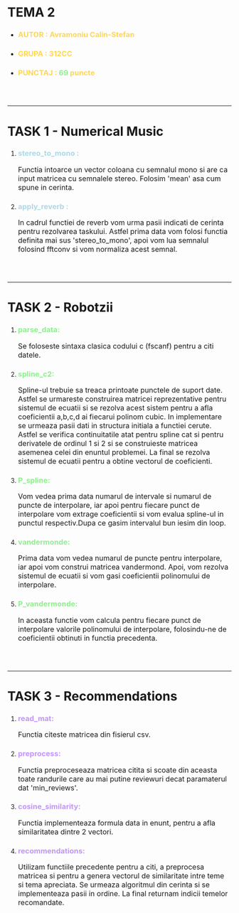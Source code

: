 # TEMA 2

- <h3 style="color:#ffd752">AUTOR : Avramoniu Calin-Stefan</h3>
- <h3 style="color:#ffd752">GRUPA : 312CC</h3>
- <h3 style="color:#ffd752">PUNCTAJ : <span style="color:lightgreen">69</span> puncte</h3>

<br></br>
<hr></hr>

# TASK 1 - Numerical Music

1.  <h3 style="color:lightblue">stereo_to_mono :</h3> 
    <p style="font-size:16px">Functia intoarce un vector coloana cu semnalul mono si are ca input matricea cu semnalele stereo. Folosim 'mean' asa cum spune in cerinta.</p>
2.  <h3 style="color:lightblue">apply_reverb :</h3> 
    <p style="font-size:16px">In cadrul functiei de reverb vom urma pasii indicati de cerinta pentru rezolvarea taskului. Astfel prima data vom folosi functia definita mai sus 'stereo_to_mono', apoi vom lua semnalul folosind fftconv si vom normaliza acest semnal.</p>

<br></br>
<hr></hr>

# TASK 2 - Robotzii

1.  <h3 style="color:lightgreen">parse_data:</h3> 
    <p style="font-size:16px">Se foloseste sintaxa clasica codului c (fscanf) pentru a citi datele.</p>
2.  <h3 style="color:lightgreen">spline_c2:</h3> 
    <p style="font-size:16px">Spline-ul trebuie sa treaca printoate punctele de suport date. Astfel se urmareste construirea matricei reprezentative pentru sistemul de ecuatii si se rezolva acest sistem pentru a afla coeficientii a,b,c,d ai fiecarui polinom cubic. In implementare se urmeaza pasii dati in structura initiala a functiei cerute. Astfel se verifica continuitatile atat pentru spline cat si pentru derivatele de ordinul 1 si 2 si se construieste matricea asemenea celei din enuntul problemei. La final se rezolva sistemul de ecuatii pentru a obtine vectorul de coeficienti.</p>
3.  <h3 style="color:lightgreen">P_spline:</h3> 
    <p style="font-size:16px">Vom vedea prima data numarul de intervale si numarul de puncte de interpolare, iar apoi pentru fiecare punct de interpolare vom extrage coeficientii si vom evalua spline-ul in punctul respectiv.Dupa ce gasim intervalul bun iesim din loop.</p>
4.  <h3 style="color:lightgreen">vandermonde:</h3> 
    <p style="font-size:16px">Prima data vom vedea numarul de puncte pentru interpolare, iar apoi vom construi matricea vandermond. Apoi, vom rezolva sistemul de ecuatii si vom gasi coeficientii polinomului de interpolare.</p>
5.  <h3 style="color:lightgreen">P_vandermonde:</h3> 
    <p style="font-size:16px">In aceasta functie vom calcula pentru fiecare punct de interpolare valorile polinomului de interpolare, folosindu-ne de coeficientii obtinuti in functia precedenta.</p>

<br></br>
<hr></hr>

# TASK 3 - Recommendations

1.  <h3 style="color:#c295fc">read_mat:</h3> 
    <p style="font-size:16px">Functia citeste matricea din fisierul csv.</p>
2.  <h3 style="color:#c295fc">preprocess:</h3> 
    <p style="font-size:16px">Functia preproceseaza matricea citita si scoate din aceasta toate randurile care au mai putine reviewuri decat paramaterul dat 'min_reviews'.</p>
3.  <h3 style="color:#c295fc">cosine_similarity:</h3> 
    <p style="font-size:16px">Functia implementeaza formula data in enunt, pentru a afla similaritatea dintre 2 vectori.</p>
4.  <h3 style="color:#c295fc">recommendations:</h3> 
    <p style="font-size:16px">Utilizam functiile precedente pentru a citi, a preprocesa matricea si pentru a genera vectorul de similaritate intre teme si tema apreciata. Se urmeaza algoritmul din cerinta si se implementeaza pasii in ordine. La final returnam indicii temelor recomandate.</p>